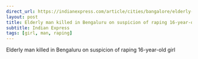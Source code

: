 ```yaml
---
direct_url: https://indianexpress.com/article/cities/bangalore/elderly-man-bengaluru-raping-girl-8322772/
layout: post
title: Elderly man killed in Bengaluru on suspicion of raping 16-year-old girl
subtitle: Indian Express
tags: [girl, man, raping]
---
```


Elderly man killed in Bengaluru on suspicion of raping 16-year-old girl